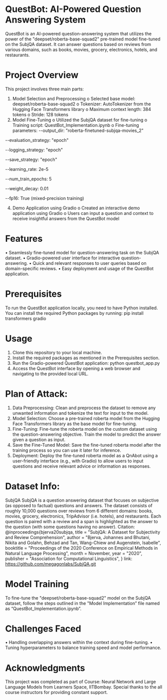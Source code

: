 # QuestBot: AI-Powered Question Answering System

QuestBot is an AI-powered question-answering system that utilizes the power of the "deepset/roberta-base-squad2" pre-trained model fine-tuned on the SubjQA dataset. It can answer questions based on reviews from various domains, such as books, movies, grocery, electronics, hotels, and restaurants.

# Project Overview
This project involves three main parts:
1.	Model Selection and Preprocessing
o	Selected base model: deepset/roberta-base-squad2
o	Tokenizer: AutoTokenizer from the Hugging Face Transformers library
o	Maximum context length: 384 tokens
o	Stride: 128 tokens
2.	Model Fine-Tuning
o	Utilized the SubjQA dataset for fine-tuning
o	Training script: QuestBot_Implementation.ipynb
o	Fine-tuning parameters:
--output_dir: "roberta-finetuned-subjqa-movies_2"

--evaluation_strategy: "epoch"

--logging_strategy: "epoch"

--save_strategy: "epoch"

--learning_rate: 2e-5

--num_train_epochs: 5

--weight_decay: 0.01

--fp16: True (mixed-precision training)

4.	Demo Application using Gradio
o	Created an interactive demo application using Gradio
o	Users can input a question and context to receive insightful answers from the QuestBot model

# Features
•	Seamlessly fine-tuned model for question-answering task on the SubjQA dataset.
•	Gradio-powered user interface for interactive question-answering.
•	Quick and relevant responses to user queries based on domain-specific reviews.
•	Easy deployment and usage of the QuestBot application.

# Prerequisites
To run the QuestBot application locally, you need to have Python installed. You can install the required Python packages by running:
pip install transformers gradio


# Usage
1.	Clone this repository to your local machine.
2.	Install the required packages as mentioned in the Prerequisites section.
3.	Run the Gradio-powered QuestBot application:
python questbot_app.py
4.	Access the QuestBot interface by opening a web browser and navigating to the provided local URL.

# Plan of Attack:
1.	Data Preprocessing: Clean and preprocess the dataset to remove any unwanted information and tokenize the text for input to the model.
2.	Model Selection: Choose a pre-trained roberta model from the Hugging Face Transformers library as the base model for fine-tuning.
3.	Fine-Tuning: Fine-tune the roberta model on the custom dataset using the question-answering objective. Train the model to predict the answer given a question as input.
4.	Save the Fine-Tuned Model: Save the fine-tuned roberta model after the training process so you can use it later for inference.
5.	Deployment: Deploy the fine-tuned roberta model as a QnAbot using a user-friendly interface (e.g., with Gradio) to allow users to input questions and receive relevant advice or information as responses.

# Dataset Info: 
SubjQA
SubjQA is a question answering dataset that focuses on subjective (as opposed to factual) questions and answers. The dataset consists of roughly 10,000 questions over reviews from 6 different domains: books, movies, grocery, electronics, TripAdvisor (i.e. hotels), and restaurants. Each question is paired with a review and a span is highlighted as the answer to the question (with some questions having no answer).
Citation:
@inproceedings{bjerva20subjqa, title = "SubjQA: A Dataset for Subjectivity and Review Comprehension", author = "Bjerva, Johannes and Bhutani, Nikita and Golahn, Behzad and Tan, Wang-Chiew and Augenstein, Isabelle", booktitle = "Proceedings of the 2020 Conference on Empirical Methods in Natural Language Processing", month = November, year = "2020", publisher = "Association for Computational Linguistics", }
link: https://github.com/megagonlabs/SubjQA.git

# Model Training
To fine-tune the "deepset/roberta-base-squad2" model on the SubjQA dataset, follow the steps outlined in the "Model Implementation” file named as “QuestBot_Implementation.ipynb”.

# Challenges Faced
•	Handling overlapping answers within the context during fine-tuning.
•	Tuning hyperparameters to balance training speed and model performance.

# Acknowledgments
This project was completed as part of Course: Neural Network and Large Language Models from Learners Space, IITBombay. 
Special thanks to the all course instructors for providing constant support.

